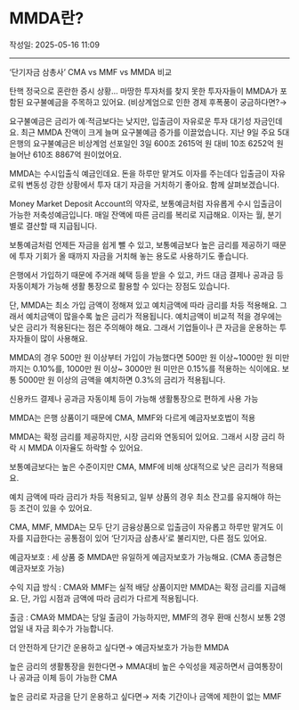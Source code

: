 # MMDA란?

작성일: 2025-05-16 11:09

---

‘단기자금 삼총사’ CMA vs MMF vs MMDA 비교

탄핵 정국으로 혼란한 증시 상황… 마땅한 투자처를 찾지 못한 투자자들이 MMDA가 포함된 요구불예금을 주목하고 있어요. (비상계엄으로 인한 경제 후폭풍이 궁금하다면?→

요구불예금은 금리가 예⋅적금보다는 낮지만, 입출금이 자유로운 투자 대기성 자금인데요. 최근 MMDA 잔액이 크게 늘며 요구불예금 증가를 이끌었습니다. 지난 9일 주요 5대 은행의 요구불예금은 비상계엄 선포일인 3일 600조 2615억 원 대비 10조 6252억 원 늘어난 610조 8867억 원이었어요.

MMDA는 수시입출식 예금인데요. 돈을 하루만 맡겨도 이자를 주는데다 입출금이 자유로워 변동성 강한 상황에서 투자 대기 자금을 거치하기 좋아요. 함께 살펴보겠습니다.

Money Market Deposit Account의 약자로, 보통예금처럼 자유롭게 수시 입출금이 가능한 저축성예금입니다. 매일 잔액에 따른 금리를 복리로 지급해요. 이자는 월, 분기 별로 결산할 때 지급됩니다.

보통예금처럼 언제든 자금을 쉽게 뺄 수 있고, 보통예금보다 높은 금리를 제공하기 때문에 투자 기회가 올 때까지 자금을 거치해 놓는 용도로 사용하기도 좋습니다.

은행에서 가입하기 때문에 주거래 혜택 등을 받을 수 있고, 카드 대금 결제나 공과금 등 자동이체가 가능해 생활 통장으로 활용할 수 있다는 장점도 있습니다.

단, MMDA는 최소 가입 금액이 정해져 있고 예치금액에 따라 금리를 차등 적용해요. 그래서 예치금액이 많을수록 높은 금리가 적용됩니다. 예치금액이 비교적 적을 경우에는 낮은 금리가 적용된다는 점은 주의해야 해요. 그래서 기업들이나 큰 자금을 운용하는 투자자들이 많이 사용해요.

MMDA의 경우 500만 원 이상부터 가입이 가능했다면 500만 원 이상~1000만 원 미만까지는 0.10%를, 1000만 원 이상~ 3000만 원 미만은 0.15%를 적용하는 식이에요. 보통 5000만 원 이상의 금액을 예치하면 0.3%의 금리가 적용됩니다.

신용카드 결제나 공과금 자동이체 등이 가능해 생활통장으로 편하게 사용 가능

MMDA는 은행 상품이기 때문에 CMA, MMF와 다르게 예금자보호법이 적용

MMDA는 확정 금리를 제공하지만,  시장 금리와 연동되어 있어요. 그래서 시장 금리 하락 시 MMDA 이자율도 하락할 수 있어요.

보통예금보다는 높은 수준이지만 CMA, MMF에 비해 상대적으로 낮은 금리가 적용돼요.

예치 금액에 따라 금리가 차등 적용되고, 일부 상품의 경우 최소 잔고를 유지해야 하는 등 조건이 있을 수 있어요.

CMA, MMF, MMDA는 모두 단기 금융상품으로 입출금이 자유롭고 하루만 맡겨도 이자를 지급한다는 공통점이 있어 ‘단기자금 삼총사’로 불리지만, 다른 점도 있어요.

예금자보호 : 세 상품 중 MMDA만 유일하게 예금자보호가 가능해요. (CMA 종금형은 예금자보호 가능)

수익 지급 방식 : CMA와 MMF는 실적 배당 상품이지만 MMDA는 확정 금리를 지급해요. 단, 가입 시점과 금액에 따라 금리가 다르게 적용됩니다.

출금 : CMA와 MMDA는 당일 출금이 가능하지만, MMF의 경우 환매 신청시 보통 2영업일 내 자금 회수가 가능합니다.

더 안전하게 단기간 운용하고 싶다면→ 예금자보호가 가능한 MMDA

높은 금리의 생활통장을 원한다면→ MMA대비 높은 수익성을 제공하면서 급여통장이나 공과금 이체 등이 가능한  CMA

높은 금리로 자금을 단기 운용하고 싶다면→ 저축 기간이나 금액에 제한이 없는 MMF